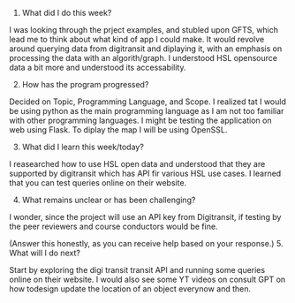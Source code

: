 1. What did I do this week?

I was looking through the prject examples, and stubled upon GFTS, which lead me to think about what kind of app I could make. It would revolve around querying data from digitransit and diplaying it, with an emphasis on processing the data with an algorith/graph. I understood HSL opensource data a bit more and understood its accessability. 

2. How has the program progressed?

Decided on Topic, Programming Language, and Scope. I realized tat I would be using python as the main programming language as I am not too familiar with other programming languages. I might be testing the application on web using Flask. To diplay the map I will be using OpenSSL.

3. What did I learn this week/today?

I reasearched how to use HSL open data and understood that they are supported by digitransit which has API fir various HSL use cases. I learned that you can test queries online on their website.

4. What remains unclear or has been challenging?

I wonder, since the project will use an API key from Digitransit, if testing by the peer reviewers and course conductors would be fine.


(Answer this honestly, as you can receive help based on your response.)
5. What will I do next?

Start by exploring the digi transit transit API and running some queries online on their website. I would also see some YT videos on consult GPT on how todesign update the location of an object everynow and then.

